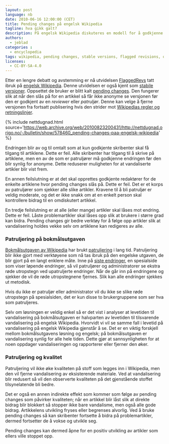```yaml
---
layout: post
language: nb
date: 2010-06-16 12:00:00 (CET)
title: Pending changes på engelsk Wikipedia
tagline: hva gikk galt?
description: På engelsk Wikipedia diskuteres en modell for å godkjenne redigeringer i ettertid, selv om de er gjort i sanntid.
authors:
  - jeblad
categories :
  - encyclopedia
tags: wikipedia, pending changes, stable versions, flagged revisions, quality, patrolling, reviewer
licenses:
  - CC-BY-SA-4.0
---
```


Etter en lengre debatt og avstemming er nå utvidelsen [FlaggedRevs](http://en.wikipedia.org/wiki/Wikipedia:Flagged_revisions) tatt ibruk på [engelsk Wikipedia](http://en.wikipedia.org). Denne utvidelsen er også kjent som [stabile versjoner](http://no.wikipedia.org/wiki/Stabile_versjoner_%28Mediawiki%29). Oppsettet de bruker er blitt kalt [pending changes](//http://en.wikipedia.org/wiki/Wikipedia:Pending_changes). Den fungerer slik at når den slås på for en artikkel så får ikke anonyme se versjonen før den er godkjent av en *reviewer* eller *patruljør*. Denne kan velge å fjerne versjonen fra fortsatt publisering hvis den strider mot [Wikipedias regler og retningslinjer](http://en.wikipedia.org/wiki/Wikipedia:Policies_and_guidelines).

<!--more-->

{% include nettdugnad.html source='https://web.archive.org/web/20100823200431/http://nettdugnad.origo.no/-/bulletin/show/578460_pending-changes-paa-engelsk-wikipedia' %}

Endringen blir av og til omtalt som at kun godkjente skribenter skal få tilgang til artiklene. Dette er feil. Alle skribenter har tilgang til å skrive på artiklene, men en av de som er patruljører må godkjenne endringen før den blir synlig for anonyme. Dette reduserer muligheten for at vandaliserte artikler blir vist frem.

En annen feilslutning er at det skal opprettes godkjente redaktører for de enkelte artiklene hvor pending changes slås på. Dette er feil. Det er et korps av patruljører som sjekker alle slike artikler. Kravene til å bli patruljør er veldig moderate, og det er ikke snakk om at en enkelt person skal kontrollere bidrag til en omdiskutert artikkel.

En tredje feilslutning er at alle (eller mange) artikler skal låses mot endring. Dette er feil. Låste problemartikler skal låses opp slik at brukere i større grad kan bidra. Pending changes gir bedre verktøy for å følge opp artikler slik at vandalisering holdes vekke selv om artiklene kan redigeres av alle.

### Patruljering på bokmålsutgaven

[Bokmålsutgaven av Wikipedia](http://no.wikipedia.org) har brukt [patruljering](http://no.wikipedia.org/wiki/Wikipedia:Patruljering) i lang tid. Patruljering blir ikke gjort med verktøyene som nå tas ibruk på den engelske utgaven, de blir gjort på en langt enklere måte. Inne på [siste endringer](http://no.wikipedia.org/wiki/Spesial:Siste_endringer), en spesialside som viser løpende endringer, så vil patruljører og administratorer se ekstra røde utropstegn ved upatruljerte endringer. Når de går inn på endringene og sjekker de vil de røde utropstegnene fjernes. Slik kan alle endringer sjekkes ut metodisk.

Hvis du ikke er patruljør eller administrator vil du ikke se slike røde utropstegn på spesialsiden, det er kun disse to brukergruppene som ser hva som patruljeres.

Selv om løsningen er veldig enkel så er det vist i analyser at levetiden til vandalisering på bokmålsutgaven er halvparten av levetiden til tilsvarende vandalisering på engelsk Wikipedia. Hvorvidt vi vil se samme fall i levetid på vandalisering på engelsk Wikipedia gjenstår å se. Det er en viktig forskjell mellom bokmålsutgavens løsning og engelsk; på bokmålsutgaven er vandalisering synlig for alle hele tiden. Dette gjør at sannsynligheten for at noen oppdager vandaliseringen og rapporterer eller fjerner den øker.

### Patruljering og kvalitet

Patruljering vil ikke øke kvaliteten på stoff som legges inn i Wikipedia, men den vil fjerne vandalisering av eksisterende materiale. Ved at vandalisering blir redusert så vil den observerte kvaliteten på det gjenstående stoffet tilsynelatende bli bedre.

Det er også en annen indirekte effekt som kommer som følge av pending changes som påvirker kvaliteten; når en artikkel blir låst slik at direkte bidrag blir blokkert så stopper ikke bare vandalisme, men også alle gode bidrag. Artikkelens utvikling fryses eller begrenses alvorlig. Ved å bruke pending changes så kan skribenter fortsette å bidra på problemartikler, dermed fortsetter de å vokse og utvikle seg.

Pending changes kan dermed åpne for en positiv utvikling av artikler som ellers ville stoppet opp.
